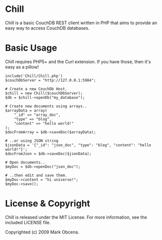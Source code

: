Chill
======
Chill is a basic CouchDB REST client written in PHP that aims to provide an easy way to access CouchDB databases.


Basic Usage
===========
Chill requires PHP5+ and the Curl extension. If you have those, then it's easy as a pillow!

	include('Chill/Chill.php')
	$couchDbServer = "http://127.0.0.1:5984";

	# Create a new CouchDb Host.
	$chill = new Chill($couchDbServer);
	$db = $chill->openDb("my_database");

	# Create new documents using arrays..
	$arrayData = array(
		"_id" => "array_doc",
		"type" => "blog",
		"content" => "hello world!"
	);
	$docFromArray = $db->saveDoc($arrayData);

	# ..or using JSON string
	$jsonData = '{"_id": "json_doc", "type": "blog", "content": "hello world!"}';
	$docFromJson = $db->saveDoc($jsonData);

	# Open documents..
	$myDoc = $db->openDoc("json_doc");

	# ..then edit and save them.
	$myDoc->content = "hi universe!";
	$myDoc->save();


License & Copyright
===================
Chill is released under the MIT License. For more information, see the included LICENSE file.

Copyrighted (c) 2009 Mark Obcena.